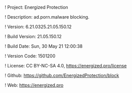 ! Project: Energized Protection

! Description: ad.porn.malware blocking.

! Version: 6.21.0325.21.05.150.12

! Build Version: 21.05.150.12

! Build Date: Sun, 30 May 21 12:00:38

! Version Code: 1501200

! License: CC BY-NC-SA 4.0, https://energized.pro/license

! Github: https://github.com/EnergizedProtection/block

! Web: https://energized.pro
